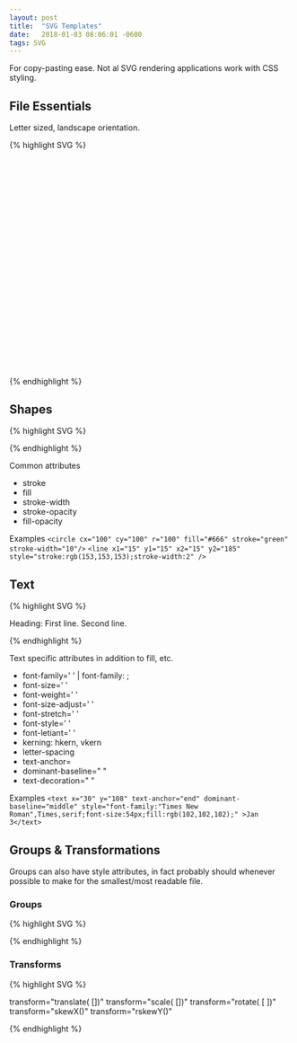 ```yaml
---
layout: post
title:  "SVG Templates"
date:   2018-01-03 08:06:01 -0600
tags: SVG
---
```


For copy-pasting ease. Not al SVG rendering applications work with CSS styling.

## File Essentials

Letter sized, landscape orientation.

{% highlight SVG %}
<?xml version="1.0" encoding="UTF-8" standalone="no"?>
<!DOCTYPE svg PUBLIC "-//W3C//DTD SVG 1.1//EN" "http://www.w3.org/Graphics/SVG/1.1/DTD/svg11.dtd">
<svg width="100%" height="100%" viewBox="0 0 3300 2550" xmlns="http://www.w3.org/2000/svg">

</svg>
{% endhighlight %}

## Shapes

{% highlight SVG %}

<circle cx=" " cy=" " r=" "/>
<ellipse cx=" " cy=" " rx=" " ry=" "/>

<rect x=" " y=" " width=" " height=" "/>
<rect x=" " y=" " rx=" " ry=" " width=" " height=" "/>

<line x1=" " x2=" " y1=" " y2=" "/>

<!-- commas for x y coord pairs aren't strictly necessary-->
<polyline points="0,40 40,40 40,80 80,80 80,120 120,120 120,160"/>
<polygon points="200,10 250,190 160,210"/>

<path d="M20,230 Q40,205 50,230 T90,230" />

{% endhighlight %}

Common attributes
- stroke
- fill
- stroke-width
- stroke-opacity
- fill-opacity

Examples
`<circle cx="100" cy="100" r="100" fill="#666" stroke="green" stroke-width="10"/>`
`<line x1="15" y1="15" x2="15" y2="185" style="stroke:rgb(153,153,153);stroke-width:2" />`

## Text

{% highlight SVG %}
<text x=" " y=" ">  </text>

<text x=" " y=" " style=" ">Heading:
  <tspan x=" " y=" " style=" ">First line.</tspan>
  <tspan x=" " y=" " style=" ">Second line.</tspan>
</text>

{% endhighlight %}

Text specific attributes in addition to fill, etc.

- font-family=' ' | font-family: ;
- font-size=' '
- font-weight=' '
- font-size-adjust=' '
- font-stretch=' '
- font-style=' '
- font-letiant=' '
- kerning: hkern, vkern
- letter-spacing
- text-anchor=
- dominant-baseline=" "
- text-decoration=" "

Examples
`<text x="30" y="108" text-anchor="end" dominant-baseline="middle" style="font-family:"Times New Roman",Times,serif;font-size:54px;fill:rgb(102,102,102);" >Jan 3</text>`



## Groups & Transformations

Groups can also have style attributes, in fact probably should whenever possible to make for the smallest/most readable file.

### Groups

{% highlight SVG %}
<g id=" " width=" " height=" " transform="translate( , )">
  <item></item>
</g>

<g id=" " width=" " height=" " transform="translate( , )">
  <g id=" " class=" " transform="translate( , )">
    <item></item>
  </g>
</g>

{% endhighlight %}

### Transforms

{% highlight SVG %}
<g transform="matrix(a,b,c,d,e,f)">
  <line x1=" " y1=" " x2=" " y2=" "/>
</g>
<!-- New coordinate system
     x1 = a * 10 + c * 20 + e   | x2 = a * 30 + c * 40 + e
     y1 = b * 10 + d * 20 + f   | y2 = b * 30 + d * 40 + f
-->
transform="translate(<x> [<y>])" <!-- matrix(1 0 0 1 x y) -->
transform="scale(<x> [<y>])"  <!-- matrix(x 0 0 y 0 0) -->
transform="rotate(<a> [<x> <y>])" <!-- translate(<x>, <y>) rotate(<a>) translate(-<x>, -<y>) -->
transform="skewX(<a>)"
transform="rskewY(<a>)"

{% endhighlight %}
